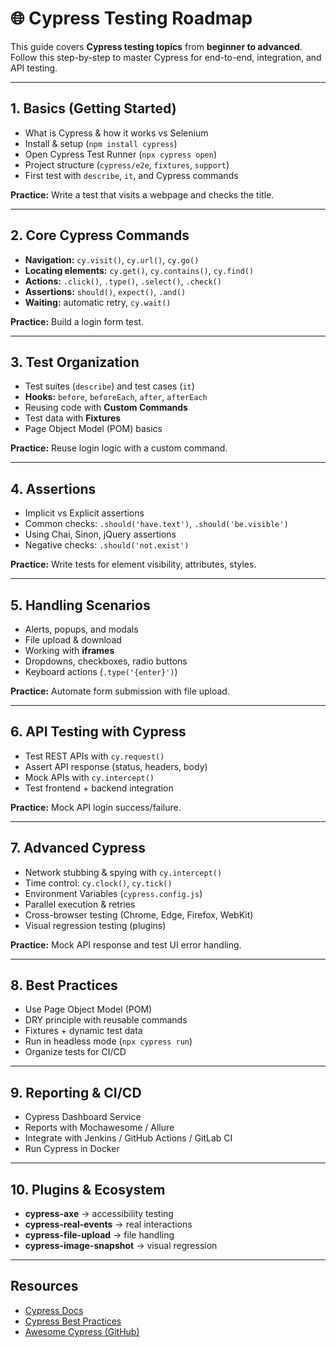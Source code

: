 # 🌐 Cypress Testing Roadmap

This guide covers **Cypress testing topics** from **beginner to advanced**.  
Follow this step-by-step to master Cypress for end-to-end, integration, and API testing.

---

## 1. Basics (Getting Started)
- What is Cypress & how it works vs Selenium
- Install & setup (`npm install cypress`)
- Open Cypress Test Runner (`npx cypress open`)
- Project structure (`cypress/e2e`, `fixtures`, `support`)
- First test with `describe`, `it`, and Cypress commands

**Practice:** Write a test that visits a webpage and checks the title.

---

## 2. Core Cypress Commands
- **Navigation:** `cy.visit()`, `cy.url()`, `cy.go()`
- **Locating elements:** `cy.get()`, `cy.contains()`, `cy.find()`
- **Actions:** `.click()`, `.type()`, `.select()`, `.check()`
- **Assertions:** `should()`, `expect()`, `.and()`
- **Waiting:** automatic retry, `cy.wait()`

**Practice:** Build a login form test.

---

## 3. Test Organization
- Test suites (`describe`) and test cases (`it`)
- **Hooks:** `before`, `beforeEach`, `after`, `afterEach`
- Reusing code with **Custom Commands**
- Test data with **Fixtures**
- Page Object Model (POM) basics

**Practice:** Reuse login logic with a custom command.

---

## 4. Assertions
- Implicit vs Explicit assertions
- Common checks: `.should('have.text')`, `.should('be.visible')`
- Using Chai, Sinon, jQuery assertions
- Negative checks: `.should('not.exist')`

**Practice:** Write tests for element visibility, attributes, styles.

---

## 5. Handling Scenarios
- Alerts, popups, and modals
- File upload & download
- Working with **iframes**
- Dropdowns, checkboxes, radio buttons
- Keyboard actions (`.type('{enter}')`)

**Practice:** Automate form submission with file upload.

---

## 6. API Testing with Cypress
- Test REST APIs with `cy.request()`
- Assert API response (status, headers, body)
- Mock APIs with `cy.intercept()`
- Test frontend + backend integration

**Practice:** Mock API login success/failure.

---

## 7. Advanced Cypress
- Network stubbing & spying with `cy.intercept()`
- Time control: `cy.clock()`, `cy.tick()`
- Environment Variables (`cypress.config.js`)
- Parallel execution & retries
- Cross-browser testing (Chrome, Edge, Firefox, WebKit)
- Visual regression testing (plugins)

**Practice:** Mock API response and test UI error handling.

---

## 8. Best Practices
- Use Page Object Model (POM)
- DRY principle with reusable commands
- Fixtures + dynamic test data
- Run in headless mode (`npx cypress run`)
- Organize tests for CI/CD

---

## 9. Reporting & CI/CD
- Cypress Dashboard Service
- Reports with Mochawesome / Allure
- Integrate with Jenkins / GitHub Actions / GitLab CI
- Run Cypress in Docker

---

## 10. Plugins & Ecosystem
- **cypress-axe** → accessibility testing
- **cypress-real-events** → real interactions
- **cypress-file-upload** → file handling
- **cypress-image-snapshot** → visual regression

---

## Resources
- [Cypress Docs](https://docs.cypress.io/)
- [Cypress Best Practices](https://docs.cypress.io/guides/references/best-practices)
- [Awesome Cypress (GitHub)](https://github.com/cypress-io/awesome-cypress)

